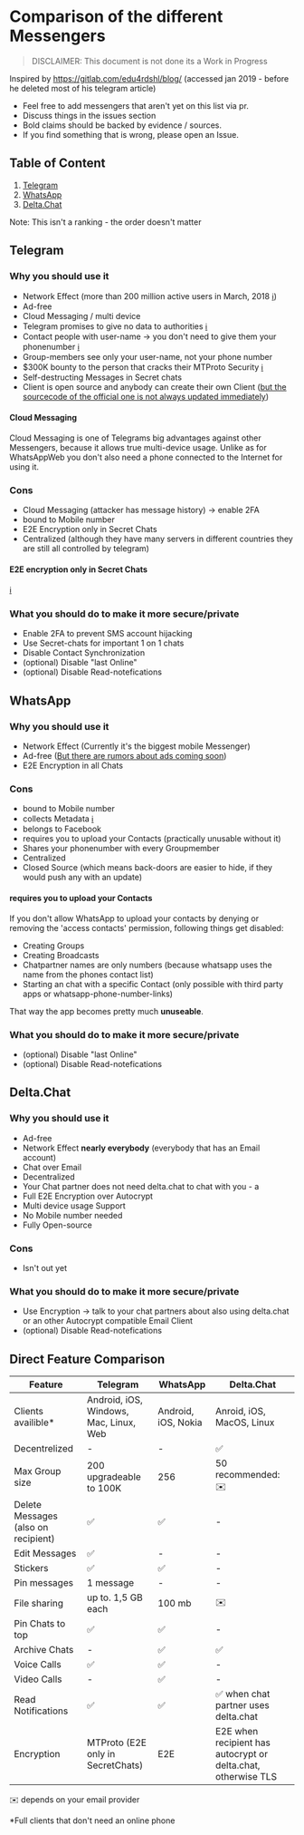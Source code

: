 # Comparison of the different Messengers

> DISCLAIMER: This document is not done its a Work in Progress


Inspired by https://gitlab.com/edu4rdshl/blog/ (accessed jan 2019 - before he deleted most of his telegram article)

- Feel free to add messengers that aren't yet on this list via pr.
- Discuss things in the issues section
- Bold claims should be backed by evidence / sources.
- If you find something that is wrong, please open an Issue.

## Table of Content

1. [Telegram](#telegram)
1. [WhatsApp](#whatsapp)
1. [Delta.Chat](#delta.chat)

Note: This isn't a ranking - the order doesn't matter


## Telegram

### Why you should use it

- Network Effect (more than 200 million active users in March, 2018 [ℹ️](https://telegram.org/blog/200-million))
- Ad-free
- Cloud Messaging / multi device
- Telegram promises to give no data to authorities [ℹ️](https://telegram.org/privacy#8-3-law-enforcement-authorities)
- Contact people with user-name -> you don't need to give them your phonenumber [ℹ️](https://telegram.org/faq#q-who-can-i-write-to)
- Group-members see only your user-name, not your phone number
- $300K bounty to the person that cracks their MTProto Security [ℹ️](https://telegram.org/faq#q-what-if-my-hacker-friend-says-they-could-decipher-telegram-mes)
- Self-destructing Messages in Secret chats
- Client is open source and anybody can create their own Client ([but the sourcecode of the official one is not always updated immediately](https://gitlab.com/edu4rdshl/blog/issues/2#note_129234369))

#### Cloud Messaging
Cloud Messaging is one of Telegrams big advantages against other Messengers, because it allows true multi-device usage.
Unlike as for WhatsAppWeb you don't also need a phone connected to the Internet for using it.


### Cons

- Cloud Messaging (attacker has message history) -> enable 2FA
- bound to Mobile number
- E2E Encryption only in Secret Chats
- Centralized (although they have many servers in different countries they are still all controlled by telegram)

#### E2E encryption only in Secret Chats
[ℹ️](https://telegram.org/faq#q-why-not-just-make-all-chats-secret)

### What you should do to make it more secure/private

- Enable 2FA to prevent SMS account hijacking
- Use Secret-chats for important 1 on 1 chats
- Disable Contact Synchronization
- (optional) Disable "last Online"
- (optional) Disable Read-notefications

## WhatsApp

### Why you should use it
- Network Effect (Currently it's the biggest mobile Messenger) 
- Ad-free ([But there are rumors about ads coming soon](https://eu.usatoday.com/story/tech/talkingtech/2018/11/01/whatsapp-ads-reportedly-coming-its-status-stories/1844577002/))
- E2E Encryption in all Chats

### Cons
- bound to Mobile number
- collects Metadata [ℹ️](https://fossbytes.com/whatsapp-chats-collect-data-metadata/)
- belongs to Facebook
- requires you to upload your Contacts (practically unusable without it)
- Shares your phonenumber with every Groupmember
- Centralized
- Closed Source (which means back-doors are easier to hide, if they would push any with an update)


#### requires you to upload your Contacts
If you don't allow WhatsApp to upload your contacts by denying or removing the 'access contacts' permission, following things get disabled:

- Creating Groups
- Creating Broadcasts
- Chatpartner names are only numbers (because whatsapp uses the name from the phones contact list)
- Starting an chat with a specific Contact (only possible with third party apps or whatsapp-phone-number-links)

That way the app becomes pretty much **unuseable**.

### What you should do to make it more secure/private

- (optional) Disable "last Online"
- (optional) Disable Read-notefications

## Delta.Chat

### Why you should use it

- Ad-free
- Network Effect **nearly everybody** (everybody that has an Email account)
- Chat over Email
- Decentralized
- Your Chat partner does not need delta.chat to chat with you - a
- Full E2E Encryption over Autocrypt
- Multi device usage Support
- No Mobile number needed
- Fully Open-source

### Cons

- Isn't out yet

### What you should do to make it more secure/private

- Use Encryption -> talk to your chat partners about also using delta.chat or an other Autocrypt compatible Email Client
- (optional) Disable Read-notefications


## Direct Feature Comparison


Feature | Telegram | WhatsApp | Delta.Chat
--------|----------|----------|-----------
Clients availible* | Android, iOS, Windows, Mac, Linux, Web | Android, iOS, Nokia | Anroid, iOS, MacOS, Linux
Decentrelized | -  | -        | ✅
Max Group size| 200 upgradeable to 100K | 256 | 50 recommended: ✉️
Delete Messages (also on recipient) | ✅ | ✅ | -
Edit Messages | ✅  | -       | -
Stickers | ✅       | ✅       | -
Pin messages | 1 message | -  | -
File sharing | up to. 1,5 GB each | 100 mb | ✉️
Pin Chats to top | ✅      | ✅       | -
Archive Chats | -   | ✅      | ✅
Voice Calls | ✅    | ✅       | -
Video Calls | -    | ✅        | -
Read Notifications | ✅ | ✅   | ✅ when chat partner uses delta.chat
Encryption | MTProto (E2E only in SecretChats) | E2E | E2E when recipient has autocrypt or delta.chat, otherwise TLS

✉️ depends on your email provider

*Full clients that don't need an online phone